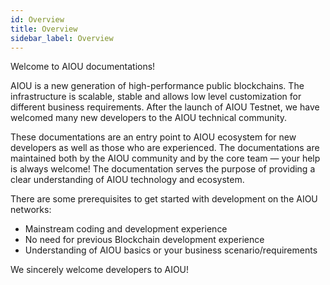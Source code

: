 ```yaml
---
id: Overview
title: Overview
sidebar_label: Overview
---
```


Welcome to AIOU documentations!

AIOU is a new generation of high-performance public blockchains. The infrastructure is scalable, stable and allows low level customization for different business requirements. After the launch of AIOU Testnet, we have welcomed many new developers to the AIOU technical community.

These documentations are an entry point to AIOU ecosystem for new developers as well as those who are experienced. The documentations are maintained both by the AIOU community and by the core team — your help is always welcome! The documentation serves the purpose of providing a clear understanding of AIOU technology and ecosystem.

There are some prerequisites to get started with development on the AIOU networks:

* Mainstream coding and development experience
* No need for previous Blockchain development experience
* Understanding of AIOU basics or your business scenario/requirements

We sincerely welcome developers to AIOU!
